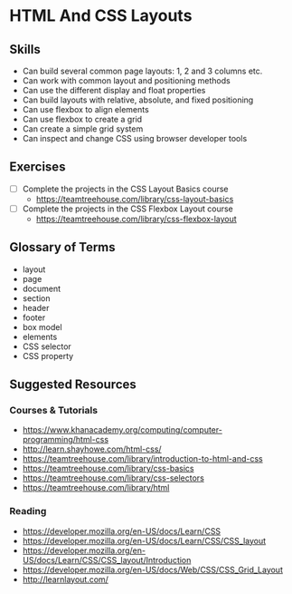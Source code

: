 # HTML And CSS Layouts

## Skills

- Can build several common page layouts: 1, 2 and 3 columns etc.
- Can work with common layout and positioning methods
- Can use the different display and float properties
- Can build layouts with relative, absolute, and fixed positioning
- Can use flexbox to align elements
- Can use flexbox to create a grid
- Can create a simple grid system
- Can inspect and change CSS using browser developer tools

## Exercises

- [ ] Complete the projects in the CSS Layout Basics course
  - https://teamtreehouse.com/library/css-layout-basics
- [ ] Complete the projects in the CSS Flexbox Layout course
  - https://teamtreehouse.com/library/css-flexbox-layout

## Glossary of Terms

- layout
- page
- document
- section
- header
- footer
- box model
- elements
- CSS selector
- CSS property

## Suggested Resources

### Courses & Tutorials
- https://www.khanacademy.org/computing/computer-programming/html-css
- http://learn.shayhowe.com/html-css/
- https://teamtreehouse.com/library/introduction-to-html-and-css
- https://teamtreehouse.com/library/css-basics
- https://teamtreehouse.com/library/css-selectors
- https://teamtreehouse.com/library/html

### Reading
- https://developer.mozilla.org/en-US/docs/Learn/CSS
- https://developer.mozilla.org/en-US/docs/Learn/CSS/CSS_layout
- https://developer.mozilla.org/en-US/docs/Learn/CSS/CSS_layout/Introduction
- https://developer.mozilla.org/en-US/docs/Web/CSS/CSS_Grid_Layout
- http://learnlayout.com/
